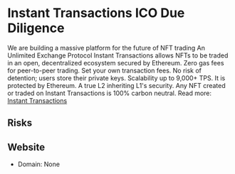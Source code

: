 # Instant Transactions ICO Due Diligence
We are building a massive platform for the future of NFT trading An Unlimited Exchange Protocol Instant Transactions allows NFTs to be traded in an open, decentralized ecosystem secured by Ethereum. Zero gas fees for peer-to-peer trading. Set your own transaction fees. No risk of detention; users store their private keys. Scalability up to 9,000+ TPS. It is protected by Ethereum. A true L2 inheriting L1's security. Any NFT created or traded on Instant Transactions is 100% carbon neutral.
Read more: [Instant Transactions](https://metabay.network/ico/instant-transactions)
## Risks
## Website
* Domain: None
